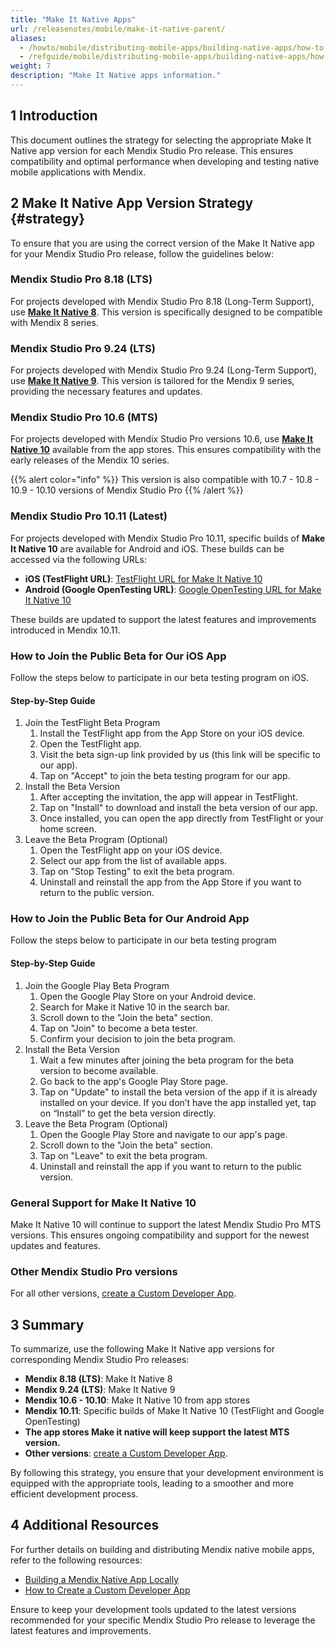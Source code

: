 ```yaml
---
title: "Make It Native Apps"
url: /releasenotes/mobile/make-it-native-parent/
aliases:
  - /howto/mobile/distributing-mobile-apps/building-native-apps/how-to-min-versions
  - /refguide/mobile/distributing-mobile-apps/building-native-apps/how-to-min-versions
weight: 7
description: "Make It Native apps information."
---
```


## 1 Introduction

This document outlines the strategy for selecting the appropriate Make It Native app version for each Mendix Studio Pro release. This ensures compatibility and optimal performance when developing and testing native mobile applications with Mendix.

## 2 Make It Native App Version Strategy {#strategy}

To ensure that you are using the correct version of the Make It Native app for your Mendix Studio Pro release, follow the guidelines below:

### Mendix Studio Pro 8.18 (LTS)

For projects developed with Mendix Studio Pro 8.18 (Long-Term Support), use [**Make It Native 8**](https://docs.mendix.com/releasenotes/mobile/make-it-native-app/). This version is specifically designed to be compatible with Mendix 8 series.

### Mendix Studio Pro 9.24 (LTS)

For projects developed with Mendix Studio Pro 9.24 (Long-Term Support), use [**Make It Native 9**](https://docs.mendix.com/releasenotes/mobile/make-it-native-9/). This version is tailored for the Mendix 9 series, providing the necessary features and updates.

### Mendix Studio Pro 10.6 (MTS)

For projects developed with Mendix Studio Pro versions 10.6, use [**Make It Native 10**](https://docs.mendix.com/releasenotes/mobile/make-it-native-10/) available from the app stores. This ensures compatibility with the early releases of the Mendix 10 series.

{{% alert color="info" %}}
This version is also compatible with 10.7 - 10.8 - 10.9 - 10.10 versions of Mendix Studio Pro
{{% /alert %}}

### Mendix Studio Pro 10.11 (Latest)

For projects developed with Mendix Studio Pro 10.11, specific builds of **Make It Native 10** are available for Android and iOS. These builds can be accessed via the following URLs:

- **iOS (TestFlight URL)**: [TestFlight URL for Make It Native 10](https://testflight.apple.com/join/bQfLf27w)
- **Android (Google OpenTesting URL)**: [Google OpenTesting URL for Make It Native 10](https://play.google.com/apps/testing/com.mendix.developerapp.mx10)

These builds are updated to support the latest features and improvements introduced in Mendix 10.11.

### How to Join the Public Beta for Our iOS App

Follow the steps below to participate in our beta testing program on iOS.

#### Step-by-Step Guide

1. Join the TestFlight Beta Program
    1. Install the TestFlight app from the App Store on your iOS device.
    2. Open the TestFlight app.
    3. Visit the beta sign-up link provided by us (this link will be specific to our app).
    4. Tap on "Accept" to join the beta testing program for our app.
2. Install the Beta Version
    1. After accepting the invitation, the app will appear in TestFlight.
    2. Tap on "Install" to download and install the beta version of our app.
    3. Once installed, you can open the app directly from TestFlight or your home screen.
3. Leave the Beta Program (Optional)
    1. Open the TestFlight app on your iOS device.
    2. Select our app from the list of available apps.
    3. Tap on "Stop Testing" to exit the beta program.
    4. Uninstall and reinstall the app from the App Store if you want to return to the public version.


### How to Join the Public Beta for Our Android App

Follow the steps below to participate in our beta testing program

#### Step-by-Step Guide

1. Join the Google Play Beta Program
    1. Open the Google Play Store on your Android device.
    2. Search for Make it Native 10 in the search bar.
    3. Scroll down to the "Join the beta" section.
    4. Tap on "Join" to become a beta tester.
    5. Confirm your decision to join the beta program.
2. Install the Beta Version
    1. Wait a few minutes after joining the beta program for the beta version to become available.
    2. Go back to the app's Google Play Store page.
    3. Tap on "Update" to install the beta version of the app if it is already installed on your device. If you don’t have the app installed yet, tap on “Install” to get the beta version directly.
3. Leave the Beta Program (Optional)
    1. Open the Google Play Store and navigate to our app's page.
    2. Scroll down to the "Join the beta" section.
    3. Tap on "Leave" to exit the beta program.
    4. Uninstall and reinstall the app if you want to return to the public version.

### General Support for Make It Native 10

Make It Native 10 will continue to support the latest Mendix Studio Pro MTS versions. This ensures ongoing compatibility and support for the newest updates and features.

### Other Mendix Studio Pro versions

For all other versions, [create a Custom Developer App](/refguide/mobile/distributing-mobile-apps/building-native-apps/how-to-devapps/).

## 3 Summary

To summarize, use the following Make It Native app versions for corresponding Mendix Studio Pro releases:

- **Mendix 8.18 (LTS)**: Make It Native 8
- **Mendix 9.24 (LTS)**: Make It Native 9
- **Mendix 10.6 - 10.10**: Make It Native 10 from app stores
- **Mendix 10.11**: Specific builds of Make It Native 10 (TestFlight and Google OpenTesting)
- **The app stores Make it native will keep support the latest MTS version.**
- **Other versions**: [create a Custom Developer App](/refguide/mobile/distributing-mobile-apps/building-native-apps/how-to-devapps/).

By following this strategy, you ensure that your development environment is equipped with the appropriate tools, leading to a smoother and more efficient development process.

## 4 Additional Resources

For further details on building and distributing Mendix native mobile apps, refer to the following resources:

- [Building a Mendix Native App Locally](/refguide/mobile/distributing-mobile-apps/building-native-apps/native-build-locally/)
- [How to Create a Custom Developer App](/howto/mobile/how-to-devapps/)

Ensure to keep your development tools updated to the latest versions recommended for your specific Mendix Studio Pro release to leverage the latest features and improvements.
